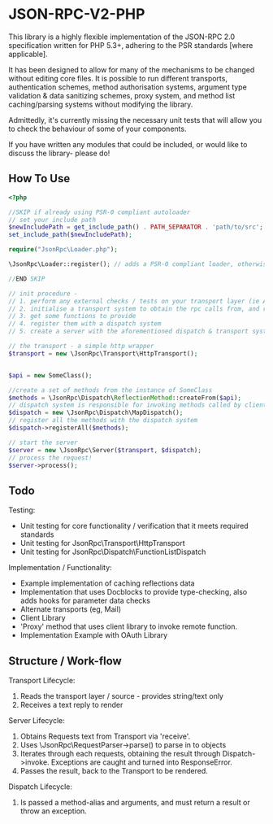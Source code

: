 JSON-RPC-V2-PHP
===============

This library is a highly flexible implementation of the JSON-RPC 2.0 specification written for PHP 5.3+, adhering to the PSR standards [where applicable].

It has been designed to allow for many of the mechanisms to be changed without editing core files. It is possible to run different transports, authentication schemes, method authorisation systems, argument type validation & data sanitizing schemes, proxy system, and method list caching/parsing systems without modifying the library.

Admittedly, it's currently missing the necessary unit tests that will allow you to check the behaviour of some of your components.

If you have written any modules that could be included, or would like to discuss the library- please do!

How To Use
----------------
```php
<?php

//SKIP if already using PSR-0 compliant autoloader
// set your include path
$newIncludePath = get_include_path() . PATH_SEPARATOR . 'path/to/src';
set_include_path($newIncludePath);

require("JsonRpc\Loader.php");

\JsonRpc\Loader::register(); // adds a PSR-0 compliant loader, otherwise use classmap()

//END SKIP

// init procedure -
// 1. perform any external checks / tests on your transport layer (ie Authentication via OAuth)
// 2. initialise a transport system to obtain the rpc calls from, and return results to
// 3. get some functions to provide
// 4. register them with a dispatch system
// 5. create a server with the aforementioned dispatch & transport systems

// the transport - a simple http wrapper
$transport = new \JsonRpc\Transport\HttpTransport();


$api = new SomeClass();

//create a set of methods from the instance of SomeClass
$methods = \JsonRpc\Dispatch\ReflectionMethod::createFrom($api);
// dispatch system is responsible for invoking methods called by clients
$dispatch = new \JsonRpc\Dispatch\MapDispatch();
// register all the methods with the dispatch system
$dispatch->registerAll($methods);

// start the server
$server = new \JsonRpc\Server($transport, $dispatch);
// process the request!
$server->process();

```

Todo
-------------------

Testing:

* Unit testing for core functionality / verification that it meets required standards
* Unit testing for JsonRpc\Transport\HttpTransport
* Unit testing for JsonRpc\Dispatch\FunctionListDispatch

Implementation / Functionality:

* Example implementation of caching reflections data
* Implementation that uses Docblocks to provide type-checking, also adds hooks for parameter data checks
* Alternate transports (eg, Mail)
* Client Library
* 'Proxy' method that uses client library to invoke remote function.
* Implementation Example with OAuth Library


Structure / Work-flow
-------------------

Transport Lifecycle:

1. Reads the transport layer / source - provides string/text only
2. Receives a text reply to render

Server Lifecycle:

1. Obtains Requests text from Transport via 'receive'.
2. Uses \JsonRpc\RequestParser->parse() to parse in to objects
3. Iterates through each requests, obtaining the result through Dispatch->invoke. Exceptions are caught and turned into ResponseError.
4. Passes the result, back to the Transport to be rendered.

Dispatch Lifecycle:

1. Is passed a method-alias and arguments, and must return a result or throw an exception.
